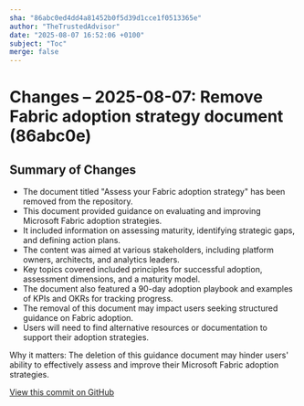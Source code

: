 ```yaml
---
sha: "86abc0ed4dd4a81452b0f5d39d1cce1f0513365e"
author: "TheTrustedAdvisor"
date: "2025-08-07 16:52:06 +0100"
subject: "Toc"
merge: false
---
```


# Changes – 2025-08-07: Remove Fabric adoption strategy document (86abc0e)

## Summary of Changes

- The document titled "Assess your Fabric adoption strategy" has been removed from the repository.
- This document provided guidance on evaluating and improving Microsoft Fabric adoption strategies.
- It included information on assessing maturity, identifying strategic gaps, and defining action plans.
- The content was aimed at various stakeholders, including platform owners, architects, and analytics leaders.
- Key topics covered included principles for successful adoption, assessment dimensions, and a maturity model.
- The document also featured a 90-day adoption playbook and examples of KPIs and OKRs for tracking progress.
- The removal of this document may impact users seeking structured guidance on Fabric adoption.
- Users will need to find alternative resources or documentation to support their adoption strategies.

Why it matters: The deletion of this guidance document may hinder users' ability to effectively assess and improve their Microsoft Fabric adoption strategies.

[View this commit on GitHub](https://github.com/TheTrustedAdvisor/FabricAdoptionFramework/commit/86abc0ed4dd4a81452b0f5d39d1cce1f0513365e)
